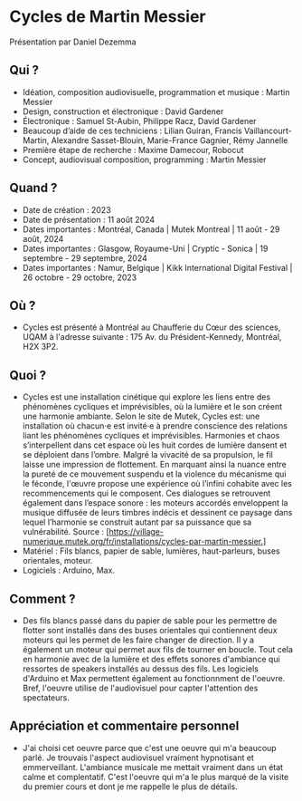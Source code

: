# Cycles de Martin Messier
Présentation par Daniel Dezemma

## Qui ? 
- Idéation, composition audiovisuelle, programmation et musique : Martin Messier
- Design, construction et électronique : David Gardener
- Électronique : Samuel St-Aubin, Philippe Racz, David Gardener
- Beaucoup d’aide de ces techniciens : Lilian Guiran, Francis Vaillancourt-Martin, Alexandre Sasset-Blouin, Marie-France Gagnier, Rémy Jannelle
- Première étape de recherche : Maxime Damecour, Robocut
- Concept, audiovisual composition, programming : Martin Messier

## Quand ? 
- Date de création : 2023
- Date de présentation : 11 août 2024
- Dates importantes : Montréal, Canada | Mutek Montreal | 11 août - 29 août, 2024
- Dates importantes : Glasgow, Royaume-Uni | Cryptic - Sonica | 19 septembre - 29 septembre, 2024
- Dates importantes : Namur, Belgique | Kikk International Digital Festival | 26 octobre - 29 octobre, 2023

## Où ?
- Cycles est présenté à Montréal au Chaufferie du Cœur des sciences, UQAM à l'adresse suivante : 175 Av. du Président-Kennedy, Montréal, H2X 3P2.

## Quoi ?
- Cycles est une installation cinétique qui explore les liens entre des phénomènes cycliques et imprévisibles, où la lumière et le son créent une harmonie ambiante. Selon le site de Mutek, Cycles est: une installation où chacun·e est invité·e à prendre conscience des relations liant les phénomènes cycliques et imprévisibles. Harmonies et chaos s’interpellent dans cet espace où les huit cordes de lumière dansent et se déploient dans l’ombre.
Malgré la vivacité de sa propulsion, le fil laisse une impression de flottement. En marquant ainsi la nuance entre la pureté de ce mouvement suspendu et la violence du mécanisme qui le féconde, l'œuvre propose une expérience où l’infini cohabite avec les recommencements qui le composent.
Ces dialogues se retrouvent également dans l’espace sonore : les moteurs accordés enveloppent la musique diffusée de leurs timbres indécis et dessinent ce paysage dans lequel l’harmonie se construit autant par sa puissance que sa vulnérabilité. Source : [https://village-numerique.mutek.org/fr/installations/cycles-par-martin-messier.]
- Matériel : Fils blancs, papier de sable, lumières, haut-parleurs, buses orientales, moteur.
- Logiciels : Arduino, Max.

## Comment ? 
- Des fils blancs passé dans du papier de sable pour les permettre de flotter sont installés dans des buses orientales qui contiennent deux moteurs qui les permet de les faire changer de direction. Il y a également un moteur qui permet aux fils de tourner en boucle. Tout cela en harmonie avec de la lumière et des effets sonores d'ambiance qui ressortes de speakers installés au dessus des fils. Les logiciels d'Arduino et Max permettent également au fonctionnment de l'oeuvre. Bref, l'oeuvre utilise de l'audiovisuel pour capter l'attention des spectateurs. 

## Appréciation et commentaire personnel
- J'ai choisi cet oeuvre parce que c'est une oeuvre qui m'a beaucoup parlé. Je trouvais l'aspect audiovisuel vraiment hypnotisant et emmerveillant. L'ambiance musicale me mettait vraiment dans un état calme et complentatif. C'est l'oeuvre qui m'a le plus marqué de la visite du premier cours et dont je me rappelle le plus de détails.


